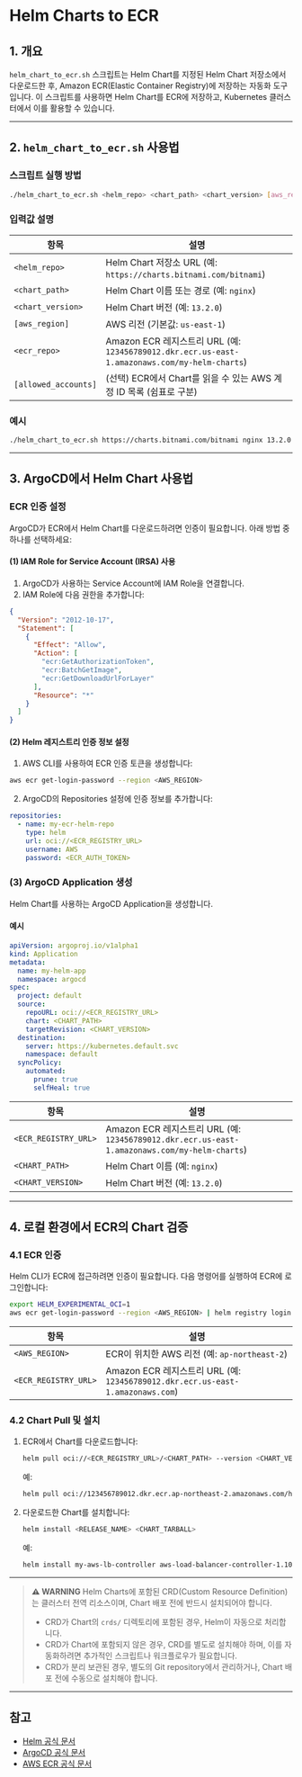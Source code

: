 # Helm Charts to ECR

## 1. 개요
`helm_chart_to_ecr.sh` 스크립트는 Helm Chart를 지정된 Helm Chart 저장소에서 다운로드한 후, Amazon ECR(Elastic Container Registry)에 저장하는 자동화 도구입니다.
이 스크립트를 사용하면 Helm Chart를 ECR에 저장하고, Kubernetes 클러스터에서 이를 활용할 수 있습니다.

---

## 2. `helm_chart_to_ecr.sh` 사용법

### 스크립트 실행 방법

```bash
./helm_chart_to_ecr.sh <helm_repo> <chart_path> <chart_version> [aws_region] <ecr_repo> [allowed_accounts]
```

### 입력값 설명

| 항목              | 설명                                                                                     |
|-------------------|------------------------------------------------------------------------------------------|
| `<helm_repo>`     | Helm Chart 저장소 URL (예: `https://charts.bitnami.com/bitnami`)                         |
| `<chart_path>`    | Helm Chart 이름 또는 경로 (예: `nginx`)                                                  |
| `<chart_version>` | Helm Chart 버전 (예: `13.2.0`)                                                          |
| `[aws_region]`    | AWS 리전 (기본값: `us-east-1`)                                                          |
| `<ecr_repo>`      | Amazon ECR 레지스트리 URL (예: `123456789012.dkr.ecr.us-east-1.amazonaws.com/my-helm-charts`) |
| `[allowed_accounts]` | (선택) ECR에서 Chart를 읽을 수 있는 AWS 계정 ID 목록 (쉼표로 구분)                     |

### 예시
```bash
./helm_chart_to_ecr.sh https://charts.bitnami.com/bitnami nginx 13.2.0 us-east-1 123456789012.dkr.ecr.us-east-1.amazonaws.com/my-helm-charts "123456789012,987654321098"
```

---

## 3. ArgoCD에서 Helm Chart 사용법

### ECR 인증 설정
ArgoCD가 ECR에서 Helm Chart를 다운로드하려면 인증이 필요합니다. 아래 방법 중 하나를 선택하세요:

#### (1) IAM Role for Service Account (IRSA) 사용

1. ArgoCD가 사용하는 Service Account에 IAM Role을 연결합니다.
2. IAM Role에 다음 권한을 추가합니다:

```json
{
  "Version": "2012-10-17",
  "Statement": [
    {
      "Effect": "Allow",
      "Action": [
        "ecr:GetAuthorizationToken",
        "ecr:BatchGetImage",
        "ecr:GetDownloadUrlForLayer"
      ],
      "Resource": "*"
    }
  ]
}
```

#### (2) Helm 레지스트리 인증 정보 설정

1. AWS CLI를 사용하여 ECR 인증 토큰을 생성합니다:

```bash
aws ecr get-login-password --region <AWS_REGION>
```

2. ArgoCD의 Repositories 설정에 인증 정보를 추가합니다:

```yaml
repositories:
  - name: my-ecr-helm-repo
    type: helm
    url: oci://<ECR_REGISTRY_URL>
    username: AWS
    password: <ECR_AUTH_TOKEN>
```

### (3) ArgoCD Application 생성
Helm Chart를 사용하는 ArgoCD Application을 생성합니다.

#### 예시

```yaml
apiVersion: argoproj.io/v1alpha1
kind: Application
metadata:
  name: my-helm-app
  namespace: argocd
spec:
  project: default
  source:
    repoURL: oci://<ECR_REGISTRY_URL>
    chart: <CHART_PATH>
    targetRevision: <CHART_VERSION>
  destination:
    server: https://kubernetes.default.svc
    namespace: default
  syncPolicy:
    automated:
      prune: true
      selfHeal: true
```

| 항목                | 설명                                                                                   |
|---------------------|----------------------------------------------------------------------------------------|
| `<ECR_REGISTRY_URL>`| Amazon ECR 레지스트리 URL (예: `123456789012.dkr.ecr.us-east-1.amazonaws.com/my-helm-charts`) |
| `<CHART_PATH>`      | Helm Chart 이름 (예: `nginx`)                                                          |
| `<CHART_VERSION>`   | Helm Chart 버전 (예: `13.2.0`)                                                        |

---

## 4. 로컬 환경에서 ECR의 Chart 검증

### 4.1 ECR 인증
Helm CLI가 ECR에 접근하려면 인증이 필요합니다. 다음 명령어를 실행하여 ECR에 로그인합니다:

```bash
export HELM_EXPERIMENTAL_OCI=1
aws ecr get-login-password --region <AWS_REGION> | helm registry login --username AWS --password-stdin <ECR_REGISTRY_URL>
```

| 항목                | 설명                                                                                   |
|---------------------|----------------------------------------------------------------------------------------|
| `<AWS_REGION>`      | ECR이 위치한 AWS 리전 (예: `ap-northeast-2`)                                           |
| `<ECR_REGISTRY_URL>`| Amazon ECR 레지스트리 URL (예: `123456789012.dkr.ecr.us-east-1.amazonaws.com`)          |

### 4.2 Chart Pull 및 설치
1. ECR에서 Chart를 다운로드합니다:
   ```bash
   helm pull oci://<ECR_REGISTRY_URL>/<CHART_PATH> --version <CHART_VERSION>
   ```

   예:
   ```bash
   helm pull oci://123456789012.dkr.ecr.ap-northeast-2.amazonaws.com/helm-charts/aws-load-balancer-controller --version 1.10.1
   ```

2. 다운로드한 Chart를 설치합니다:
   ```bash
   helm install <RELEASE_NAME> <CHART_TARBALL>
   ```

   예:
   ```bash
   helm install my-aws-lb-controller aws-load-balancer-controller-1.10.1.tgz
   ```

---

> **⚠️ WARNING**
> Helm Charts에 포함된 CRD(Custom Resource Definition)는 클러스터 전역 리소스이며, Chart 배포 전에 반드시 설치되어야 합니다.
> - CRD가 Chart의 `crds/` 디렉토리에 포함된 경우, Helm이 자동으로 처리합니다.
> - CRD가 Chart에 포함되지 않은 경우, CRD를 별도로 설치해야 하며, 이를 자동화하려면 추가적인 스크립트나 워크플로우가 필요합니다.
> - CRD가 분리 보관된 경우, 별도의 Git repository에서 관리하거나, Chart 배포 전에 수동으로 설치해야 합니다.

---

## 참고

- [Helm 공식 문서](https://helm.sh/docs/)
- [ArgoCD 공식 문서](https://argo-cd.readthedocs.io/)
- [AWS ECR 공식 문서](https://docs.aws.amazon.com/AmazonECR/latest/userguide/what-is-ecr.html)